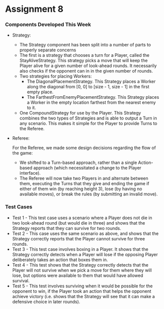 # Assignment 8

### Components Developed This Week
* Strategy:
    * The Strategy component has been split into a number of parts to
    properly separate concerns
    * The first is a strategy that chooses a turn for a Player, called
    the StayAliveStrategy. This strategy picks a move that will keep
    the Player alive for a given number of look-ahead rounds. It 
    necessarily also checks if the opponent can in in the given number
    of rounds.
    * Two strategies for placing Workers:
        * The DiagonalPlacementStrategy. This Strategy places a Worker
        along the diagonal from [0, 0] to [size - 1, size - 1] in the 
        first empty place.
        * The FarthestFromEnemyPlacementStrategy. This Strategy places
        a Worker in the empty location farthest from the nearest
        enemy to it.
    * One CompoundStrategy for use by the Player. This Strategy
    combines the two types of Strategies and is able to output a Turn
    in any scenario. This makes it simple for the Player to provide
    Turns to the Referee.    
    
* Referee:
    
    For the Referee, we made some design decisions regarding the flow
    of the game:
    * We shifted to a Turn-based approach, rather than a 
        single Action-based approach (which necessitated a change to
        the Player interface).
    * The Referee will now take two Players in and alternate between
        them, executing the Turns that they give and ending the game if
        either of them win (by reaching height 3), lose (by having no 
        available moves), or break the rules (by submitting an invalid
        move).
    

### Test Cases

* Test 1 - This test case uses a scenario where a Player does not die in two 
look-ahead round (but would die in three) and shows that the Strategy reports
that they can survive for two rounds.
* Test 2 - This case uses the same scenario as above, and shows that the
Strategy correctly reports that the Player cannot survive for three rounds.
* Test 3 - This test case involves boxing in a Player. It shows that the
Strategy correctly detects when a Player will lose if the opposing Player
deliberately takes an action that boxes them in.
* Test 4 - This test shows that the Strategy correctly detects that the 
Player will not survive when we pick a move for them where they will lose,
but options were available to them that would have allowed survival.
* Test 5 - This test involves surviving when it would be possible for the
opponent to win, if the Player took an action that helps the opponent
achieve victory (i.e. shows that the Strategy will see that it can make
a defensive choice in later rounds).